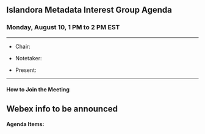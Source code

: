 ## Islandora Metadata Interest Group Agenda
### Monday, August 10, 1 PM to 2 PM EST
---
* Chair: 
* Notetaker:  

* Present: 
---

#### How to Join the Meeting

Webex info to be announced
---

#### Agenda Items:
